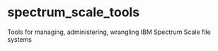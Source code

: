 # spectrum_scale_tools
Tools for managing, administering, wrangling IBM Spectrum Scale file systems
